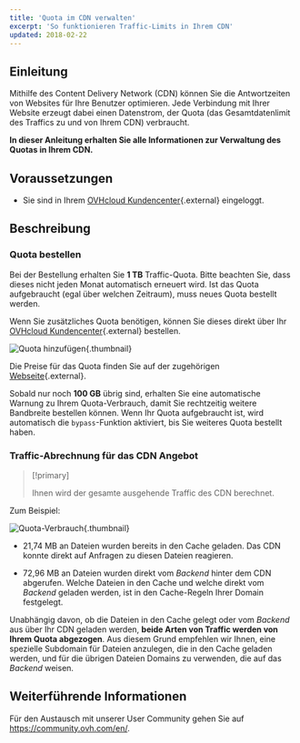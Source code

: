```yaml
---
title: 'Quota im CDN verwalten'
excerpt: 'So funktionieren Traffic-Limits in Ihrem CDN'
updated: 2018-02-22
---
```


## Einleitung

Mithilfe des Content Delivery Network (CDN) können Sie die Antwortzeiten von Websites für Ihre Benutzer optimieren. Jede Verbindung mit Ihrer Website erzeugt dabei einen Datenstrom, der Quota (das Gesamtdatenlimit des Traffics zu und von Ihrem CDN) verbraucht.

**In dieser Anleitung erhalten Sie alle Informationen zur Verwaltung des Quotas in Ihrem CDN.**

## Voraussetzungen

- Sie sind in Ihrem [OVHcloud Kundencenter](/links/manager){.external} eingeloggt.

## Beschreibung

### Quota bestellen

Bei der Bestellung erhalten Sie **1 TB** Traffic-Quota. Bitte beachten Sie, dass dieses nicht jeden Monat automatisch erneuert wird. Ist das Quota aufgebraucht (egal über welchen Zeitraum), muss neues Quota bestellt werden.

Wenn Sie zusätzliches Quota benötigen, können Sie dieses direkt über Ihr [OVHcloud Kundencenter](/links/manager){.external} bestellen.

![Quota hinzufügen](images/add_quota.png){.thumbnail}

Die Preise für das Quota finden Sie auf der zugehörigen [Webseite](https://www.ovh.de/cdn/infrastructure/){.external}.

Sobald nur noch **100 GB** übrig sind, erhalten Sie eine automatische Warnung zu Ihrem Quota-Verbrauch, damit Sie rechtzeitig weitere Bandbreite bestellen können. Wenn Ihr Quota aufgebraucht ist, wird automatisch die `bypass`-Funktion aktiviert, bis Sie weiteres Quota bestellt haben.

### Traffic-Abrechnung für das CDN Angebot

> [!primary]
>
> Ihnen wird der gesamte ausgehende Traffic des CDN berechnet.  
>

Zum Beispiel:

![Quota-Verbrauch](images/quota_used.png){.thumbnail}

- 21,74 MB an Dateien wurden bereits in den Cache geladen. Das CDN konnte direkt auf Anfragen zu diesen Dateien reagieren.

- 72,96 MB an Dateien wurden direkt vom *Backend* hinter dem CDN abgerufen. Welche Dateien in den Cache und welche direkt vom *Backend* geladen werden, ist in den Cache-Regeln Ihrer Domain festgelegt.

Unabhängig davon, ob die Dateien in den Cache gelegt oder vom *Backend* aus über Ihr CDN geladen werden, **beide Arten von Traffic werden von Ihrem Quota abgezogen**. Aus diesem Grund empfehlen wir Ihnen, eine spezielle Subdomain für Dateien anzulegen, die in den Cache geladen werden, und für die übrigen Dateien Domains zu verwenden, die auf das *Backend* weisen.

## Weiterführende Informationen

Für den Austausch mit unserer User Community gehen Sie auf <https://community.ovh.com/en/>.